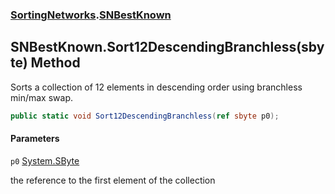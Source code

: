 ### [SortingNetworks](SortingNetworks.md 'SortingNetworks').[SNBestKnown](SortingNetworks.SNBestKnown.md 'SortingNetworks.SNBestKnown')

## SNBestKnown.Sort12DescendingBranchless(sbyte) Method

Sorts a collection of 12 elements in descending order using branchless min/max swap.

```csharp
public static void Sort12DescendingBranchless(ref sbyte p0);
```
#### Parameters

<a name='SortingNetworks.SNBestKnown.Sort12DescendingBranchless(sbyte).p0'></a>

`p0` [System.SByte](https://docs.microsoft.com/en-us/dotnet/api/System.SByte 'System.SByte')

the reference to the first element of the collection